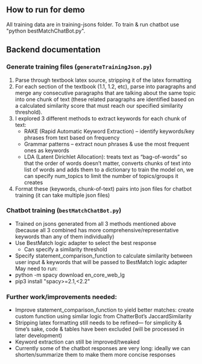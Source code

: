 ## How to run for demo
All training data are in training-jsons folder. 
To train & run chatbot use "python bestMatchChatBot.py".

## Backend documentation


### Generate training files (`generateTrainingJson.py`)
1. Parse through textbook latex source, stripping it of the latex formatting
2. For each section of the textbook (1.1, 1.2, etc), parse into paragraphs and merge any consecutive paragraphs that are talking about the same topic into one chunk of text (these related paragraphs are identified based on a calculated similarity score that must reach our specified similarity threshold).
3. I explored 3 different methods to extract keywords for each chunk of text:
   - RAKE (Rapid Automatic Keyword Extraction) – identify keywords/key phrases from text based on frequency
   - Grammar patterns – extract noun phrases & use the most frequent ones as keywords
   - LDA (Latent Dirichlet Allocation): treats text as “bag-of-words” so that the order of words doesn’t matter, converts chunks of text into list of words and adds them to a dictionary to train the model on, we can specify num_topics to limit the number of topics/groups it creates
4. Format these (keywords, chunk-of-text) pairs into json files for chatbot training (it can take multiple json files)

### Chatbot training (`bestMatchChatBot.py`)
- Trained on jsons generated from all 3 methods mentioned above (because all 3 combined has more comprehensive/representative keywords than any of them individually)
- Use BestMatch logic adapter to select the best response
  - Can specify a similarity threshold
- Specify statement_comparison_function to calculate similarity between user input & keywords that will be passed to BestMatch logic adapter
May need to run:
- python -m spacy download en_core_web_lg
- pip3 install "spacy>=2.1,<2.2"


### Further work/improvements needed:
- Improve statement_comparison_function to yield better matches: create custom function using similar logic from ChatterBot’s JaccardSimilarity
- Stripping latex formatting still needs to be refined— for simplicity & time’s sake, code & tables have been excluded (will be processed in later development) 
- Keyword extraction can still be improved/tweaked
- Currently some of the chatbot responses are very long: ideally we can shorten/summarize them to make them more concise responses
